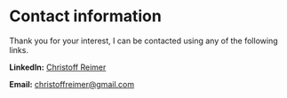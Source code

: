 <h1>Contact information</h1>
  
Thank you for your interest, I can be contacted using any of the following links.

**LinkedIn:** [Christoff Reimer](https://www.linkedin.com/in/christoff-reimer/)

**Email:** <christoffreimer@gmail.com>

